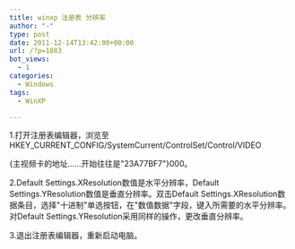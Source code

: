```yaml
---
title: winxp 注册表 分辨率
author: "-"
type: post
date: 2011-12-14T13:42:00+00:00
url: /?p=1883
bot_views:
  - 1
categories:
  - Windows
tags:
  - WinXP

---
```


1.打开注册表编辑器，浏览至HKEY_CURRENT_CONFIG/SystemCurrent/ControlSet/Control/VIDEO

{主视频卡的地址……开始往往是"23A77BF7"}000。

2.Default Settings.XResolution数值是水平分辨率，Default Settings.YResolution数值是垂直分辨率。双击Default Settings.XResolution数据条目，选择"十进制"单选按钮，在"数值数据"字段，键入所需要的水平分辨率。对Default Settings.YResolution采用同样的操作，更改垂直分辨率。

3.退出注册表编辑器，重新启动电脑。